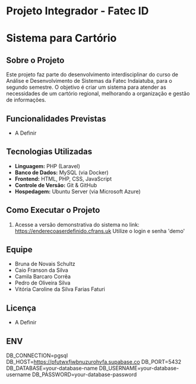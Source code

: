 # Projeto Integrador - Fatec ID
# Sistema para Cartório

## Sobre o Projeto
Este projeto faz parte do desenvolvimento interdisciplinar do curso de Análise e Desenvolvimento de Sistemas da Fatec Indaiatuba, para o segundo semestre. O objetivo é criar um sistema para atender as necessidades de um cartório regional, melhorando a organização e gestão de informações.

## Funcionalidades Previstas
- A Definir

## Tecnologias Utilizadas
- **Linguagem:** PHP (Laravel) 
- **Banco de Dados:** MySQL (via Docker)
- **Frontend:** HTML, PHP, CSS, JavaScript
- **Controle de Versão:** Git & GitHub
- **Hospedagem:** Ubuntu Server (via Microsoft Azure)

## Como Executar o Projeto
1. Acesse a versão demonstrativa do sistema no link:
https://enderecoaserdefinido.cfrans.uk
Utilize o login e senha 'demo'

## Equipe
- Bruna de Novais Schultz
- Caio Franson da Silva
- Camila Barcaro Corrêa
- Pedro de Oliveira Silva
- Vitória Caroline da Silva Farias Faturi

## Licença
- A Definir

## ENV
DB_CONNECTION=pgsql
DB_HOST=https://pfutwxfjwbnuzurohvfa.supabase.co
DB_PORT=5432
DB_DATABASE=your-database-name
DB_USERNAME=your-database-username
DB_PASSWORD=your-database-password